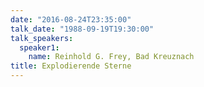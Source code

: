```yaml
---
date: "2016-08-24T23:35:00"
talk_date: "1988-09-19T19:30:00"
talk_speakers:
  speaker1:
    name: Reinhold G. Frey, Bad Kreuznach
title: Explodierende Sterne
---
```

